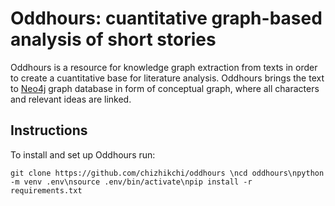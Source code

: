 # Oddhours: cuantitative graph-based analysis of short stories

Oddhours is a resource for knowledge graph extraction from texts in order to create a cuantitative base for literature analysis. Oddhours brings the text to [Neo4j](https://neo4j.com) graph database in form of conceptual graph, where all characters and relevant ideas are linked.

## Instructions
To install and set up Oddhours run:

`git clone https://github.com/chizhikchi/oddhours \ncd oddhours\npython -m venv .env\nsource .env/bin/activate\npip install -r requirements.txt`





